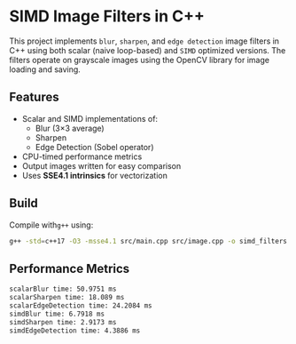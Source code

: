 # SIMD Image Filters in C++

This project implements `blur`, `sharpen`, and `edge detection` image filters in C++ using both scalar (naive loop-based) and `SIMD` optimized versions. The filters operate on grayscale images using the OpenCV library for image loading and saving.

## Features

- Scalar and SIMD implementations of:
  - Blur (3×3 average)
  - Sharpen
  - Edge Detection (Sobel operator)
- CPU-timed performance metrics
- Output images written for easy comparison
- Uses **SSE4.1 intrinsics** for vectorization

## Build

Compile with`g++` using:
```bash
g++ -std=c++17 -O3 -msse4.1 src/main.cpp src/image.cpp -o simd_filters `pkg-config --cflags --libs opencv4`
```
## Performance Metrics

```bash
scalarBlur time: 50.9751 ms
scalarSharpen time: 18.089 ms
scalarEdgeDetection time: 24.2084 ms
simdBlur time: 6.7918 ms
simdSharpen time: 2.9173 ms
simdEdgeDetection time: 4.3886 ms
```
